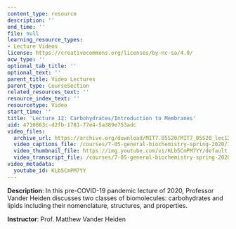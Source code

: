 ```yaml
---
content_type: resource
description: ''
end_time: ''
file: null
learning_resource_types:
- Lecture Videos
license: https://creativecommons.org/licenses/by-nc-sa/4.0/
ocw_type: ''
optional_tab_title: ''
optional_text: ''
parent_title: Video Lectures
parent_type: CourseSection
related_resources_text: ''
resource_index_text: ''
resourcetype: Video
start_time: ''
title: 'Lecture 12: Carbohydrates/Introduction to Membranes'
uid: 4710863c-d2fb-1781-77e4-5a389e753adc
video_files:
  archive_url: https://archive.org/download/MIT7.05S20/MIT7_05S20_lec12_300k.mp4
  video_captions_file: /courses/7-05-general-biochemistry-spring-2020/12f219a9411b547185da7b880c7de953_KLb5CmPM7YY.vtt
  video_thumbnail_file: https://img.youtube.com/vi/KLb5CmPM7YY/default.jpg
  video_transcript_file: /courses/7-05-general-biochemistry-spring-2020/6e57362767c076080cf9a747f7f78cd6_KLb5CmPM7YY.pdf
video_metadata:
  youtube_id: KLb5CmPM7YY
---
```


**Description**: In this pre-COVID-19 pandemic lecture of 2020, Professor Vander Heiden discusses two classes of biomolecules: carbohydrates and lipids including their nomenclature, structures, and properties.

**Instructor**: Prof. Matthew Vander Heiden

